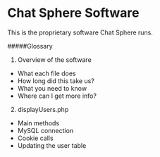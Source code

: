 Chat Sphere Software
==================
This is the proprietary software Chat Sphere runs.

#####Glossary
1. Overview of the software
  * What each file does
  * How long did this take us?
  * What you need to know
  * Where can I get more info?

2. displayUsers.php
  * Main methods
  * MySQL connection
  * Cookie calls
  * Updating the user table

